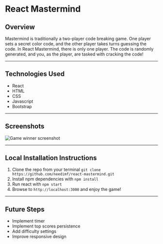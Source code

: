 # React Mastermind

## Overview

Mastermind is traditionally a two-player code breaking game. One player sets a secret color code, and the other player takes turns guessing the code. In React Mastermind, there is only one player. The code is randomly generated, and you, as the player, are tasked with cracking the code!

---

## Technologies Used

- React
- HTML
- CSS
- Javascript
- Bootstrap

---

## Screenshots

<img src="https://i.imgur.com/ZT5qo5H.png"
     alt="Game winner screenshot"
     style="margin: 0 auto; max-width: 80%;" />

---

## Local Installation Instructions

1. Clone the repo from your terminal ```git clone https://github.com/needimf/react-mastermind.git```
2. Install npm dependencies with ```npm install```
4. Run react with ```npm start```
5. Browse to ```http://localhost:3000``` and enjoy the game!

---

## Future Steps

- Implement timer
- Implement top scores persistence
- Add difficulty settings
- Improve responsive design